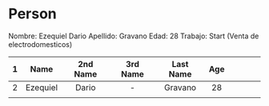 # Person

Nombre: Ezequiel Dario
Apellido: Gravano
Edad: 28
Trabajo: Start (Venta de electrodomesticos)


|  1  |   Name   | 2nd Name | 3rd Name | Last Name | Age |     |     |     |     |
| :-: | :------: | :------: | :------: | :-------: | :-: | --- | --- | --- | --- |
|  2  | Ezequiel |  Dario   |    -     |  Gravano  | 28  |     |     |     |     |
|     |          |          |          |           |     |     |     |     |     |
